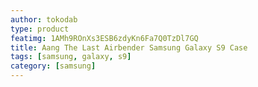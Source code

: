 ```yaml
---
author: tokodab
type: product
featimg: 1AMh9ROnXs3ESB6zdyKn6Fa7Q0TzDl7GQ
title: Aang The Last Airbender Samsung Galaxy S9 Case
tags: [samsung, galaxy, s9]
category: [samsung]
---
```

